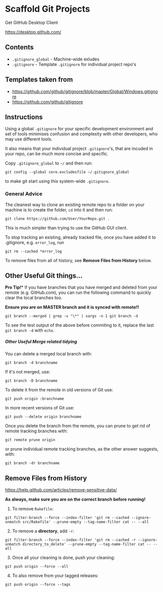# Scaffold Git Projects

Get GitHub Desktop Client

https://desktop.github.com/

## Contents

* `.gitignore_global` - Machine-wide exludes
* `.gitignore` - Template `.gitignore` for individual project repo's

## Templates taken from

* https://github.com/github/gitignore/blob/master/Global/Windows.gitignore
* https://github.com/github/gitignore

## Instructions

Using a global `.gitignore` for your specific development environment and set of tools minimises confusion and complexity with other developers, who may use different tools.

It also means that your individual project `.gitignore`'s, that are incuded in your repo, can be much more concise and specific.

Copy `.gitignore_global` to `~/` and then run:
```
git config --global core.excludesfile ~/.gitignore_global
```
to make git start using this system-wide `.gitignore`.

### General Advice

The cleanest way to clone an existing remote repo to a folder on your machine is to create the folder, `cd` into it and then run:
```
git clone https://github.com/User/YourRepo.git .
```
This is much simpler than trying to use the GitHub GUI client.

To stop tracking an existing, already tracked file, once you have added it to .gitignore, e.g. `error_log`, run
```
git rm --cached *error_log
```

To remove files from all of history, see **Remove Files from History** below.

## Other Useful Git things...

**Pro Tip!*** If you have branches that you have merged and deleted from your remote (e.g. GitHub.com), you can run the following command to quickly clear the local branches too.

**Ensure you are on MASTER branch and it is synced with remote!!**

```
git branch --merged | grep -v "\*" | xargs -n 1 git branch -d
```

To see the test output of the above before commiting to it, replace the last `git branch -d` with `echo`.

##### Other Useful Merge related tidying

You can delete a merged local branch with:
```
git branch -d branchname
```

If it's not merged, use:
```
git branch -D branchname
```

To delete it from the remote in old versions of Git use:
```
git push origin :branchname
```

In more recent versions of Git use:
```
git push --delete origin branchname
```

Once you delete the branch from the remote, you can prune to get rid of remote tracking branches with:
```
git remote prune origin
```

or prune individual remote tracking branches, as the other answer suggests, with:
```
git branch -dr branchname
```

## Remove Files from History

https://help.github.com/articles/remove-sensitive-data/

**As always, make sure you are on the correct branch before running!**

1. To remove `Rakefile`:

```
git filter-branch --force --index-filter 'git rm --cached --ignore-unmatch src/Rakefile' --prune-empty --tag-name-filter cat -- --all
```

2. To remove a **directory**, add `-r`:
```
git filter-branch --force --index-filter 'git rm --cached -r --ignore-unmatch directory_to_delete' --prune-empty --tag-name-filter cat -- --all
```

3. Once all your cleaning is done, push your cleaning:
```
git push origin --force --all
```

4. To also remove from your tagged releases:
```
git push origin --force --tags
```
